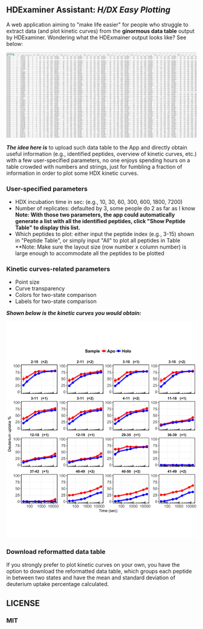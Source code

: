 
## HDExaminer Assistant: *H/DX Easy Plotting*  
A web application aiming to "make life easier" for people who struggle to extract data (and plot kinetic curves) from the **ginormous data table** output by HDExaminer. Wondering what the HDExmainer output looks like? See below:  


![Alt text](pics/huge_mass.png?raw=true "Optional Title")

***The idea here is*** to upload such data table to the App and directly obtain useful information (e.g., identified peptides, overview of kinetic curves, etc.) with a few user-specified parameters, no one enjoys spending hours on a table crowded with numbers and strings, just for fumbling a fraction of information in order to plot some HDX kinetic curves.  

### User-specified parameters   
* HDX incubation time in sec: (e.g., 10, 30, 60, 300, 600, 1800, 7200)  
* Number of replicates: defaulted by 3, some people do 2 as far as I know  
**Note: With those two parameters, the app could automatically generate a list with all the identified peptides, click "Show Peptide Table" to display this list.**  
* Which peptides to plot: either input the peptide index (e.g., 3-15) shown in "Peptide Table", or simply input "All" to plot all peptides in Table  
**Note: Make sure the layout size (row number x column number) is large enough to accommodate all the peptides to be plotted  

### Kinetic curves-related parameters
* Point size  
* Curve transparency  
* Colors for two-state comparison  
* Labels for two-state comparison  

***Shown below is the kinetic curves you would obtain:***  

![Alt text](pics/curve.png?raw=true "Optional Title")

### Download reformatted data table  
If you strongly prefer to plot kinetic curves on your own, you have the option to download the reformatted data table, which groups each peptide in between two states and have the mean and standard deviation of deuterium uptake percentage calculated.   


## LICENSE  
### MIT
